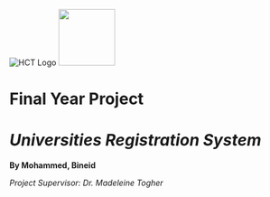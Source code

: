 ![HCT Logo](https://hct.ac.ae/wp-content/themes/HCTtheme/assets/images/logo.svg) <img src="https://hct.ac.ae/wp-content/themes/HCTtheme/assets/images/logo.svg " width="100">

# Final Year Project
# _Universities Registration System_
**By Mohammed, Bineid**

_Project Supervisor: Dr. Madeleine Togher_


